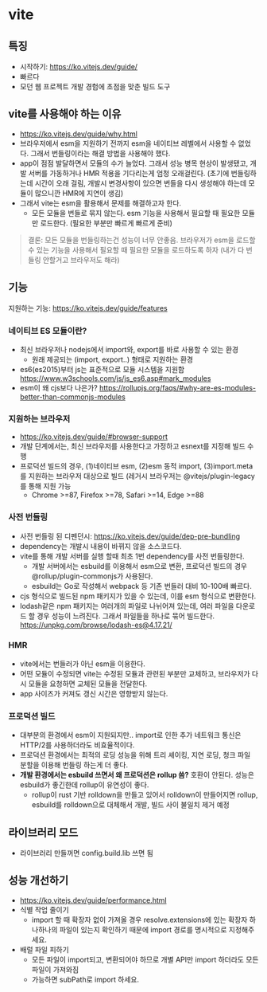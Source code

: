 # vite

## 특징

- 시작하기: https://ko.vitejs.dev/guide/
- 빠르다
- 모던 웹 프로젝트 개발 경험에 초점을 맞춘 빌드 도구

## vite를 사용해야 하는 이유

- https://ko.vitejs.dev/guide/why.html
- 브라우저에서 esm을 지원하기 전까지 esm을 네이티브 레벨에서 사용할 수 없었다. 그래서 번들링이라는 해결 방법을 사용해야 했다.
- app이 점점 발달하면서 모듈의 수가 늘었다. 그래서 성능 병목 현상이 발생됐고, 개발 서버를 가동하거나 HMR 적용을 기다리는게 엄청 오래걸린다. (초기에 번들링하는데 시간이 오래 걸림, 개발시 변경사항이 있으면 번들을 다시 생성해야 하는데 모듈이 많으니깐 HMR에 지연이 생김)
- 그래서 vite는 esm을 활용해서 문제를 해결하고자 한다.
  - 모든 모듈을 번들로 묶지 않는다. esm 기능을 사용해서 필요할 때 필요한 모듈만 로드한다. (필요한 부분만 빠르게 빠르게 준비)

> 결론: 모든 모듈을 번들링하는건 성능이 너무 안좋음. 브라우저가 esm을 로드할 수 있는 기능을 사용해서 필요할 때 필요한 모듈을 로드하도록 하자 (내가 다 번들링 안할거고 브라우저도 해라)

## 기능

지원하는 기능: https://ko.vitejs.dev/guide/features

### 네이티브 ES 모듈이란?

- 최신 브라우저나 nodejs에서 import와, export를 바로 사용할 수 있는 환경
  - 원래 제공되는 (import, export..) 형태로 지원하는 환경
- es6(es2015)부터 js는 표준적으로 모듈 시스템을 지원함 https://www.w3schools.com/js/js_es6.asp#mark_modules
- esm이 왜 cjs보다 나은가? https://rollupjs.org/faqs/#why-are-es-modules-better-than-commonjs-modules

### 지원하는 브라우저

- https://ko.vitejs.dev/guide/#browser-support
- 개발 단계에서는, 최신 브라우저를 사용한다고 가정하고 esnext를 지정해 빌드 수행
- 프로덕션 빌드의 경우, (1)네이티브 esm, (2)esm 동적 import, (3)import.meta를 지원하는 브라우저 대상으로 빌드 (레거시 브라우저는 @vitejs/plugin-legacy를 통해 지원 가능
  - Chrome >=87, Firefox >=78, Safari >=14, Edge >=88

### 사전 번들링

- 사전 번들링 된 디펜던시: https://ko.vitejs.dev/guide/dep-pre-bundling
- dependency는 개발시 내용이 바뀌지 않을 소스코드다.
- vite를 통해 개발 서버를 실행 할때 최초 1번 dependency를 사전 번들링한다.
  - 개발 서버에서는 esbuild를 이용해서 esm으로 변환, 프로덕션 빌드의 경우 @rollup/plugin-commonjs가 사용된다.
  - esbuild는 Go로 작성해서 webpack 등 기존 번들러 대비 10-100배 빠르다.
- cjs 형식으로 빌드된 npm 패키지가 있을 수 있는데, 이를 esm 형식으로 변환한다.
- lodash같은 npm 패키지는 여러개의 파일로 나뉘어져 있는데, 여러 파일을 다운로드 할 경우 성능이 느려진다. 그래서 파일들을 하나로 묶어 빌드한다. https://unpkg.com/browse/lodash-es@4.17.21/

### HMR

- vite에서는 번들러가 아닌 esm을 이용한다.
- 어떤 모듈이 수정되면 vite는 수정된 모듈과 관련된 부분만 교체하고, 브라우저가 다시 모듈을 요청하면 교체된 모듈을 전달한다.
- app 사이즈가 커져도 갱신 시간은 영향받지 않는다.

### 프로덕션 빌드

- 대부분의 환경에서 esm이 지원되지만.. import로 인한 추가 네트워크 통신은 HTTP/2를 사용하더라도 비효율적이다.
- 프로덕션 환경에서는 최적의 로딩 성능을 위해 트리 셰이킹, 지연 로딩, 청크 파일 분할을 이용해 번들링 하는게 더 좋다.
- **개발 환경에서는 esbuild 쓰면서 왜 프로덕션은 rollup 씀?** 호환이 안된다. 성능은 esbuild가 좋긴한데 rollup이 유연성이 좋다.
  - rollup이 rust 기반 rolldown을 만들고 있어서 rolldown이 만들어지면 rollup, esbuild를 rolldown으로 대체해서 개발, 빌드 사이 불일치 제거 예정

## 라이브러리 모드

- 라이브러리 만들꺼면 config.build.lib 쓰면 됨

## 성능 개선하기

- https://ko.vitejs.dev/guide/performance.html
- 식별 작업 줄이기
  - import 할 때 확장자 없이 가져올 경우 resolve.extensions에 있는 확장자 하나하나의 파일이 있는지 확인하기 때문에 import 경로를 명시적으로 지정해주세요.
- 배럴 파일 피하기
  - 모든 파일이 import되고, 변환되어야 하므로 개별 API만 import 하더라도 모든 파일이 가져와짐
  - 가능하면 subPath로 import 하세요.
